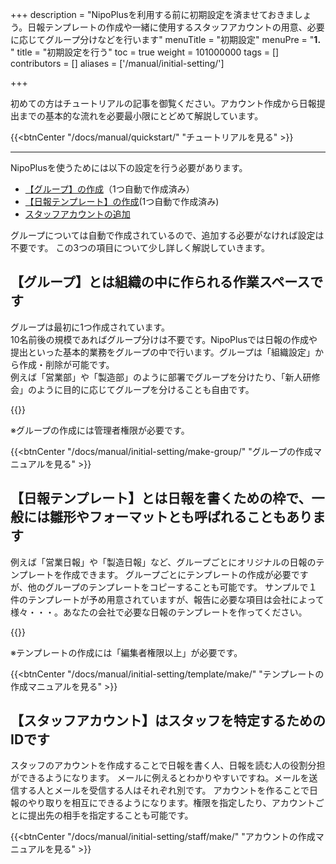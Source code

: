 +++
description = "NipoPlusを利用する前に初期設定を済ませておきましょう。日報テンプレートの作成や一緒に使用するスタッフアカウントの用意、必要に応じてグループ分けなどを行います"
menuTitle = "初期設定"
menuPre = "<b>1. </b>"
title = "初期設定を行う"
toc = true
weight = 101000000
tags = []
contributors = []
aliases = ['/manual/initial-setting/']

+++

初めての方はチュートリアルの記事を御覧ください。アカウント作成から日報提出までの基本的な流れを必要最小限にとどめて解説しています。

{{<btnCenter "/docs/manual/quickstart/" "チュートリアルを見る" >}}

---

NipoPlusを使うためには以下の設定を行う必要があります。

- [【グループ】の作成](/docs/manual/initial-setting/make-group/)（1つ自動で作成済み）
- [【日報テンプレート】の作成](/docs/manual/initial-setting/template/make/)(1つ自動で作成済み)
- [スタッフアカウントの追加](/docs/manual/initial-setting/staff/make/)

グループについては自動で作成されているので、追加する必要がなければ設定は不要です。
この3つの項目について少し詳しく解説していきます。

## 【グループ】とは組織の中に作られる作業スペースです

グループは最初に1つ作成されています。  
10名前後の規模であればグループ分けは不要です。NipoPlusでは日報の作成や提出といった基本的業務をグループの中で行います。グループは「組織設定」から作成・削除が可能です。  
例えば「営業部」や「製造部」のように部署でグループを分けたり、「新人研修会」のように目的に応じてグループを分けることも自由です。


{{<icatch filename="switch" msg="グループの切替は 画面左上から操作" title="作業グループの切り替え" fontsize="30px" alice="ok" >}}

※グループの作成には管理者権限が必要です。

{{<btnCenter "/docs/manual/initial-setting/make-group/" "グループの作成マニュアルを見る" >}}

## 【日報テンプレート】とは日報を書くための枠で、一般には雛形やフォーマットとも呼ばれることもあります

例えば「営業日報」や「製造日報」など、グループごとにオリジナルの日報のテンプレートを作成できます。
グループごとにテンプレートの作成が必要ですが、他のグループのテンプレートをコピーすることも可能です。
サンプルで１件のテンプレートが予め用意されていますが、報告に必要な項目は会社によって様々・・・。あなたの会社で必要な日報のテンプレートを作ってください。

{{<icatch filename="sample-template" msg="テンプレートの例 項目を自由に設計可" title="作業グループの切り替え" fontsize="30px" alice="ok" >}}

※テンプレートの作成には「編集者権限以上」が必要です。

{{<btnCenter "/docs/manual/initial-setting/template/make/" "テンプレートの作成マニュアルを見る" >}}

## 【スタッフアカウント】はスタッフを特定するためのIDです

スタッフのアカウントを作成することで日報を書く人、日報を読む人の役割分担ができるようになります。
メールに例えるとわかりやすいですね。メールを送信する人とメールを受信する人はそれぞれ別です。
アカウントを作ることで日報のやり取りを相互にできるようになります。権限を指定したり、アカウントごとに提出先の相手を指定することも可能です。

{{<btnCenter "/docs/manual/initial-setting/staff/make/" "アカウントの作成マニュアルを見る" >}}

